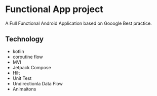 # Functional App project

A Full Functional Android Application based on Gooogle Best practice.

## Technology

- kotlin
- coroutine flow
- MVI
- Jetpack Compose
- Hilt
- Unit Test
- Undirectionla Data Flow
- Animaitons


